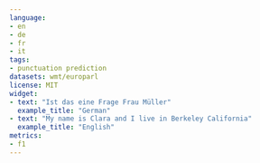 ```yaml
---
language:
- en
- de
- fr
- it
tags:
- punctuation prediction
datasets: wmt/europarl
license: MIT
widget:
- text: "Ist das eine Frage Frau Müller"
  example_title: "German"
- text: "My name is Clara and I live in Berkeley California"
  example_title: "English"
metrics:
- f1
---
```

